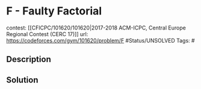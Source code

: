 # F - Faulty Factorial

contest: [[CFICPC/101620/101620|2017-2018 ACM-ICPC, Central Europe Regional Contest (CERC 17)]]
url: https://codeforces.com/gym/101620/problem/F
#Status/UNSOLVED
Tags: #

## Description

## Solution

